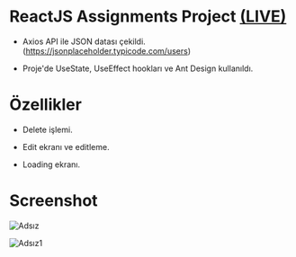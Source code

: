 # ReactJS Assignments Project [(LIVE)](https://assignments-project.netlify.app/)

- Axios API ile JSON datası çekildi. (https://jsonplaceholder.typicode.com/users)

- Proje'de UseState, UseEffect hookları ve Ant Design kullanıldı.

# Özellikler

- Delete işlemi.

- Edit ekranı ve editleme.

- Loading ekranı.

# Screenshot

![Adsız](https://user-images.githubusercontent.com/104764065/180446752-211e7678-090a-4e5e-8a8b-0b0cbf0eb96e.png)

![Adsız1](https://user-images.githubusercontent.com/104764065/180446754-1513dd2c-8d7c-48e7-99e0-97e1b8d9c79b.png)
